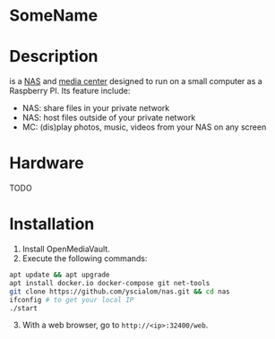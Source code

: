 SomeName
======


Description
===========
<name> is a [NAS](https://en.wikipedia.org/wiki/Network-attached_storage "Network-attached storage")
and [media center](https://en.wikipedia.org/wiki/Home_theater_PC)
designed to run on a small computer as a Raspberry PI. Its feature include:

- NAS: share files in your private network
- NAS: host files outside of your private network
- MC: (dis)play photos, music, videos from your NAS on any screen


Hardware
========
TODO


Installation
============
1. Install OpenMediaVault.
2. Execute the following commands:
```bash
apt update && apt upgrade
apt install docker.io docker-compose git net-tools
git clone https://github.com/yscialom/nas.git && cd nas
ifconfig # to get your local IP
./start
```
3. With a web browser, go to `http://<ip>:32400/web`.
